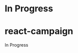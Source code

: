 <!-- # react-campaign

> React Campaign for react module

[![NPM](https://img.shields.io/npm/v/react-campaign.svg)](https://www.npmjs.com/package/react-campaign) [![JavaScript Style Guide](https://img.shields.io/badge/code_style-standard-brightgreen.svg)](https://standardjs.com)

## Install

```bash
npm install --save react-campaign
```

## Usage

```jsx
import React, { Component } from 'react'

import MyComponent from 'react-campaign'
import 'react-campaign/dist/index.css'

class Example extends Component {
  render() {
    return <MyComponent />
  }
}
```

## License

MIT © [KaushikJnext](https://github.com/KaushikJnext) -->
# In Progress
# react-campaign

In Progress
